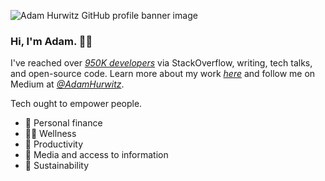 ![Adam Hurwitz GitHub profile banner image](https://adam-hurwitz.firebaseapp.com/GitHubProfile/github-profile-banner.png "Banner image")

### Hi, I'm Adam. 👋🏻 

I've reached over _[950K developers][1]_ via StackOverflow, writing, tech talks, and open-source code. Learn more about my work _[here][2]_ and follow me on Medium at _[@AdamHurwitz][3]_. 

Tech ought to empower people.

- 💱 Personal finance
- 💪🏻 Wellness
- 🧠 Productivity
- 🎥 Media and access to information
- 🌴 Sustainability


[1]: https://docs.google.com/spreadsheets/d/1PNBRZZGnBFeDqw9gxgOiXXqQdBnTyapol1fK2VlLvvg/edit?rm=minimal#gid=0
[2]: https://www.linkedin.com/in/adamshurwitz/
[3]: https://medium.com/@AdamHurwitz

